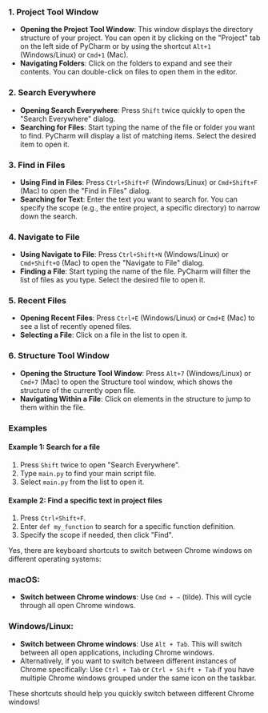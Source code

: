 ### 1. **Project Tool Window**

- **Opening the Project Tool Window**: This window displays the directory structure of your project. You can open it by clicking on the "Project" tab on the left side of PyCharm or by using the shortcut `Alt+1` (Windows/Linux) or `Cmd+1` (Mac).
- **Navigating Folders**: Click on the folders to expand and see their contents. You can double-click on files to open them in the editor.

### 2. **Search Everywhere**

- **Opening Search Everywhere**: Press `Shift` twice quickly to open the "Search Everywhere" dialog.
- **Searching for Files**: Start typing the name of the file or folder you want to find. PyCharm will display a list of matching items. Select the desired item to open it.

### 3. **Find in Files**

- **Using Find in Files**: Press `Ctrl+Shift+F` (Windows/Linux) or `Cmd+Shift+F` (Mac) to open the "Find in Files" dialog.
- **Searching for Text**: Enter the text you want to search for. You can specify the scope (e.g., the entire project, a specific directory) to narrow down the search.

### 4. **Navigate to File**

- **Using Navigate to File**: Press `Ctrl+Shift+N` (Windows/Linux) or `Cmd+Shift+O` (Mac) to open the "Navigate to File" dialog.
- **Finding a File**: Start typing the name of the file. PyCharm will filter the list of files as you type. Select the desired file to open it.

### 5. **Recent Files**

- **Opening Recent Files**: Press `Ctrl+E` (Windows/Linux) or `Cmd+E` (Mac) to see a list of recently opened files.
- **Selecting a File**: Click on a file in the list to open it.

### 6. **Structure Tool Window**

- **Opening the Structure Tool Window**: Press `Alt+7` (Windows/Linux) or `Cmd+7` (Mac) to open the Structure tool window, which shows the structure of the currently open file.
- **Navigating Within a File**: Click on elements in the structure to jump to them within the file.

### Examples

#### Example 1: Search for a file

1. Press `Shift` twice to open "Search Everywhere".
2. Type `main.py` to find your main script file.
3. Select `main.py` from the list to open it.

#### Example 2: Find a specific text in project files

1. Press `Ctrl+Shift+F`.
2. Enter `def my_function` to search for a specific function definition.
3. Specify the scope if needed, then click "Find".


Yes, there are keyboard shortcuts to switch between Chrome windows on different operating systems:

### **macOS:**

- **Switch between Chrome windows**: Use `Cmd + ~` (tilde). This will cycle through all open Chrome windows.

### **Windows/Linux:**

- **Switch between Chrome windows**: Use `Alt + Tab`. This will switch between all open applications, including Chrome windows.
- Alternatively, if you want to switch between different instances of Chrome specifically: Use `Ctrl + Tab` or `Ctrl + Shift + Tab` if you have multiple Chrome windows grouped under the same icon on the taskbar.

These shortcuts should help you quickly switch between different Chrome windows!